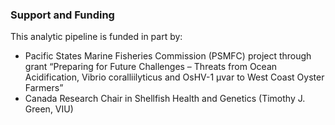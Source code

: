 ### Support and Funding ###
This analytic pipeline is funded in part by:        
- Pacific States Marine Fisheries Commission (PSMFC) project through grant “Preparing for Future Challenges – Threats from Ocean Acidification, Vibrio coralliilyticus and OsHV-1 µvar to West Coast Oyster Farmers”
- Canada Research Chair in Shellfish Health and Genetics (Timothy J. Green, VIU)    
